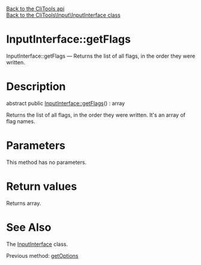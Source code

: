 [Back to the CliTools api](https://github.com/lingtalfi/CliTools/blob/master/doc/api/CliTools.md)<br>
[Back to the CliTools\Input\InputInterface class](https://github.com/lingtalfi/CliTools/blob/master/doc/api/CliTools/Input/InputInterface.md)


InputInterface::getFlags
================



InputInterface::getFlags — Returns the list of all flags, in the order they were written.




Description
================


abstract public [InputInterface::getFlags](https://github.com/lingtalfi/CliTools/blob/master/doc/api/CliTools/Input/InputInterface/getFlags.md)() : array




Returns the list of all flags, in the order they were written.
It's an array of flag names.




Parameters
================

This method has no parameters.


Return values
================

Returns array.







See Also
================

The [InputInterface](https://github.com/lingtalfi/CliTools/blob/master/doc/api/CliTools/Input/InputInterface.md) class.

Previous method: [getOptions](https://github.com/lingtalfi/CliTools/blob/master/doc/api/CliTools/Input/InputInterface/getOptions.md)<br>

